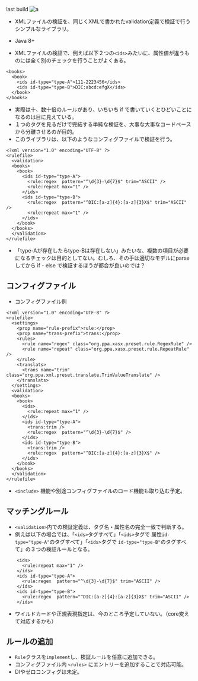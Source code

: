 
 last build ![a](https://circleci.com/gh/pakuyuya/xasx.png?circle-token=32161a51b19b1abd4b55346145f25a09f96c09bb)

 * XMLファイルの検証を、同じくXMLで書かれたvalidation定義で検証で行うシンプルなライブラリ。
 * Java 8+

 * XMLファイルの検証で、例えば以下２つの```<ids>```みたいに、属性値が違うものには全く別のチェックを行うことがよくある。
```
<books>
  <book>
    <ids id-type="type-A">111-2223456</ids>
    <ids id-type="type-B">DIC:abcd:efgX</ids>
  </book>
</books>
```
 * 実際は十、数十倍のルールがあり、いちいち if で書いていくとひどいことになるのは目に見えている。
 * １つのタグを見るだけで完結する単純な検証を、大事な大事なコードベースから分離させるのが目的。
 * このライブラリは、以下のようなコンフィグファイルで検証を行う。
```
<?xml version="1.0" encoding="UTF-8" ?>
<rulefile>
  <validation>
  <books>
    <book>
      <ids id-type="type-A">
        <rule:regex  pattern="^\d{3}-\d{7}$" trim="ASCII" />
        <rule:repeat max="1" />
      </ids>
      <ids id-type="type-B">
        <rule:regex  pattern="^DIC:[a-z]{4}:[a-z]{3}X$" trim="ASCII" />
        <rule:repeat max="1" />
      </ids>
    </book>
  </books>
  </validation>
</rulefile>
```

 * 「type-Aが存在したらtype-Bは存在しない」みたいな、複数の項目が必要になるチェックは目的としてない。むしろ、その手は適切なモデルにparseしてから if - else で検証するほうが都合が良いのでは？


## コンフィグファイル

* コンフィグファイル例
```
<?xml version="1.0" encoding="UTF-8" ?>
<rulefile>
  <settings>
    <prop name="rule-prefix">rule:</prop>
    <prop name="trans-prefix">trans:</prop>
    <rules>
      <rule name="regex" class="org.ppa.xasx.preset.rule.RegexRule" />
      <rule name="repeat" class="org.ppa.xasx.preset.rule.RepeatRule" />
    </rule>
    <translats>
      <trans name="trim" class="org.ppa.xml.preset.translate.TrimValueTranslate" />
    </translats>
  </settings>
  <validation>
  <books>
    <book>
      <ids>
        <rule:repeat max="1" />
      </ids>
      <ids id-type="type-A">
        <trans:trim />
        <rule:regex  pattern="^\d{3}-\d{7}$" />
      </ids>
      <ids id-type="type-B">
        <trans:trim />
        <rule:regex  pattern="^DIC:[a-z]{4}:[a-z]{3}X$" />
      </ids>
    </book>
  </books>
  </validation>
</rulefile>
```

 * ```<include>``` 機能や別途コンフィグファイルのロード機能も取り込む予定。

## マッチングルール

 * ```<validation>```内での検証定義は、タグ名・属性名の完全一致で判断する。
 * 例えば以下の場合では、「```<ids>```タグすべて」「```<ids>```タグで 属性```id-type="type-A"```のタグすべて」「```<ids>```タグで ```id-type="type-B"```のタグすべて」の３つの検証ルールとなる。
```
    <ids>
      <rule:repeat max="1" />
    </ids>
    <ids id-type="type-A">
      <rule:regex  pattern="^\d{3}-\d{7}$" trim="ASCII" />
    </ids>
    <ids id-type="type-B">
      <rule:regex  pattern="^DIC:[a-z]{4}:[a-z]{3}X$" trim="ASCII" />
    </ids>
```
 * ワイルドカードや正規表現指定は、今のところ予定していない。（core変えて対応するかも）

## ルールの追加

 * ```Rule```クラスを```implement```し、検証ルールを任意に追加できる。
 * コンフィグファイル内 ```<rules>``` にエントリーを追加することで対応可能。
 * DIやゼロコンフィグは未定。

